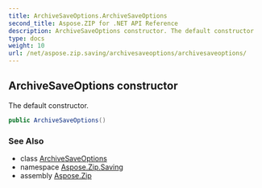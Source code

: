 ```yaml
---
title: ArchiveSaveOptions.ArchiveSaveOptions
second_title: Aspose.ZIP for .NET API Reference
description: ArchiveSaveOptions constructor. The default constructor
type: docs
weight: 10
url: /net/aspose.zip.saving/archivesaveoptions/archivesaveoptions/
---
```

## ArchiveSaveOptions constructor

The default constructor.

```csharp
public ArchiveSaveOptions()
```

### See Also

* class [ArchiveSaveOptions](../)
* namespace [Aspose.Zip.Saving](../../archivesaveoptions/)
* assembly [Aspose.Zip](../../../)


